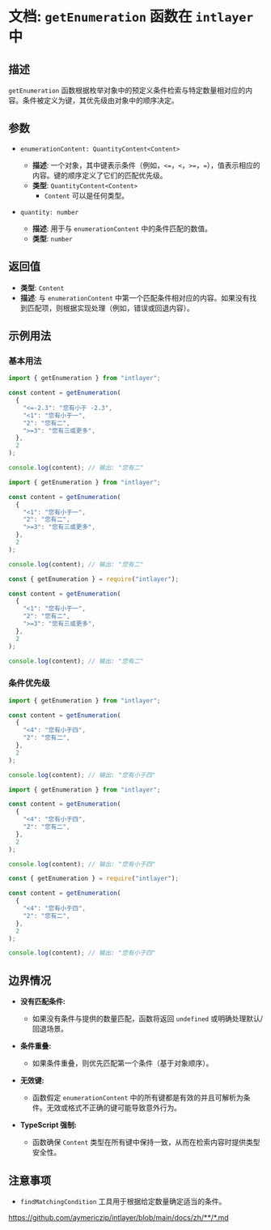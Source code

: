 # 文档: `getEnumeration` 函数在 `intlayer` 中

## 描述

`getEnumeration` 函数根据枚举对象中的预定义条件检索与特定数量相对应的内容。条件被定义为键，其优先级由对象中的顺序决定。

## 参数

- `enumerationContent: QuantityContent<Content>`

  - **描述**: 一个对象，其中键表示条件（例如，`<=`，`<`，`>=`，`=`），值表示相应的内容。键的顺序定义了它们的匹配优先级。
  - **类型**: `QuantityContent<Content>`
    - `Content` 可以是任何类型。

- `quantity: number`

  - **描述**: 用于与 `enumerationContent` 中的条件匹配的数值。
  - **类型**: `number`

## 返回值

- **类型**: `Content`
- **描述**: 与 `enumerationContent` 中第一个匹配条件相对应的内容。如果没有找到匹配项，则根据实现处理（例如，错误或回退内容）。

## 示例用法

### 基本用法

```typescript codeFormat="typescript"
import { getEnumeration } from "intlayer";

const content = getEnumeration(
  {
    "<=-2.3": "您有小于 -2.3",
    "<1": "您有小于一",
    "2": "您有二",
    ">=3": "您有三或更多",
  },
  2
);

console.log(content); // 输出: "您有二"
```

```javascript codeFormat="esm"
import { getEnumeration } from "intlayer";

const content = getEnumeration(
  {
    "<1": "您有小于一",
    "2": "您有二",
    ">=3": "您有三或更多",
  },
  2
);

console.log(content); // 输出: "您有二"
```

```javascript codeFormat="commonjs"
const { getEnumeration } = require("intlayer");

const content = getEnumeration(
  {
    "<1": "您有小于一",
    "2": "您有二",
    ">=3": "您有三或更多",
  },
  2
);

console.log(content); // 输出: "您有二"
```

### 条件优先级

```typescript codeFormat="typescript"
import { getEnumeration } from "intlayer";

const content = getEnumeration(
  {
    "<4": "您有小于四",
    "2": "您有二",
  },
  2
);

console.log(content); // 输出: "您有小于四"
```

```javascript codeFormat="esm"
import { getEnumeration } from "intlayer";

const content = getEnumeration(
  {
    "<4": "您有小于四",
    "2": "您有二",
  },
  2
);

console.log(content); // 输出: "您有小于四"
```

```javascript codeFormat="commonjs"
const { getEnumeration } = require("intlayer");

const content = getEnumeration(
  {
    "<4": "您有小于四",
    "2": "您有二",
  },
  2
);

console.log(content); // 输出: "您有小于四"
```

## 边界情况

- **没有匹配条件:**

  - 如果没有条件与提供的数量匹配，函数将返回 `undefined` 或明确处理默认/回退场景。

- **条件重叠:**

  - 如果条件重叠，则优先匹配第一个条件（基于对象顺序）。

- **无效键:**

  - 函数假定 `enumerationContent` 中的所有键都是有效的并且可解析为条件。无效或格式不正确的键可能导致意外行为。

- **TypeScript 强制:**
  - 函数确保 `Content` 类型在所有键中保持一致，从而在检索内容时提供类型安全性。

## 注意事项

- `findMatchingCondition` 工具用于根据给定数量确定适当的条件。

https://github.com/aymericzip/intlayer/blob/main/docs/zh/**/*.md
